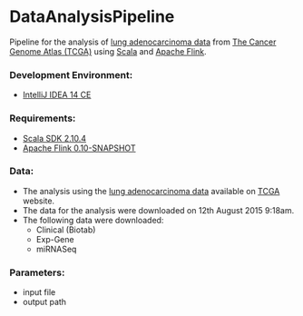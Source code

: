 # DataAnalysisPipeline
Pipeline for the analysis of <a href="https://tcga-data.nci.nih.gov/tcga/tcgaCancerDetails.jsp?diseaseType=LUAD&diseaseName=Lung%20adenocarcinoma" target="_blank">lung adenocarcinoma data</a> from <a href="http://cancergenome.nih.gov" target="_blank">The Cancer Genome Atlas  (TCGA)</a> using <a href="http://www.scala-lang.org" target="_blank">Scala</a> and <a href="https://flink.apache.org" target="_blank"> Apache Flink</a>.

### Development Environment:
* <a href="https://www.jetbrains.com/idea/" target="_blank">IntelliJ IDEA 14 CE</a>

### Requirements:
* <a href="http://www.scala-lang.org" target="_blank">Scala SDK 2.10.4</a>
* <a href="https://flink.apache.org" target="_blank">Apache Flink 0.10-SNAPSHOT</a>

### Data:
* The analysis using the <a href="https://tcga-data.nci.nih.gov/tcga/tcgaCancerDetails.jsp?diseaseType=LUAD&diseaseName=Lung%20adenocarcinoma" target="_blank">lung adenocarcinoma data</a> available on <a href="http://cancergenome.nih.gov" target="_blank">TCGA</a> website.
* The data for the analysis were downloaded on 12th August 2015 9:18am.
* The following data were downloaded:
  * Clinical (Biotab)
  * Exp-Gene
  * miRNASeq

### Parameters:
* input file
* output path
